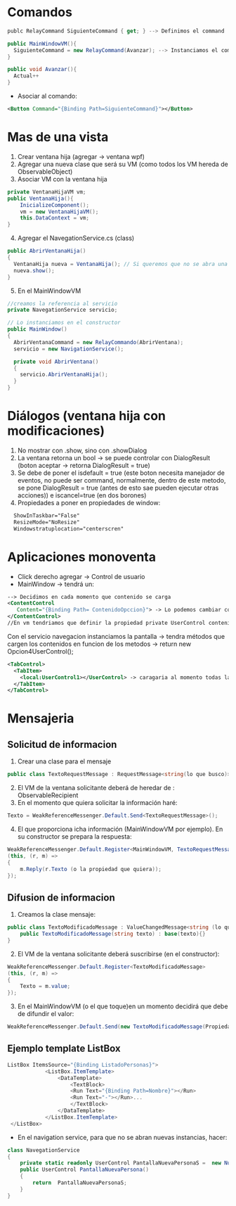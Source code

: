 # Comandos

```cs
publc RelayCommand SiguienteCommand { get; } --> Definimos el command

public MainWindowVM(){
  SiguienteCommand = new RelayCommand(Avanzar); --> Instanciamos el command con el metodo que ejecuta
}

public void Avanzar(){
  Actual++
}
```
- Asociar al comando:
```xml
<Button Command="{Binding Path=SiguienteCommand}"></Button>
```

# Mas de una vista
1. Crear ventana hija (agregar -> ventana wpf)
2. Agregar una nueva clase que será su VM (como todos los VM hereda de ObservableObject)
3. Asociar VM con la ventana hija
```cs
private VentanaHijaVM vm;
public VentanaHija(){
    InicializeComponent();
    vm = new VentanaHijaVM();
    this.DataContext = vm;
}
```
4. Agregar el NavegationService.cs (class)
```cs
public AbrirVentanaHija()
{
  VentanaHija nueva = VentanaHija(); // Si queremos que no se abra una ventana cada vez, tendriamos que crear esta ventana como un campo de la clase
  nueva.show();
}
```
5. En el MainWindowVM
```cs
//creamos la referencia al servicio
private NavegationService servicio;

// Lo instanciamos en el constructor
public MainWindow()
{
  AbrirVentanaCommand = new RelayCommando(AbrirVentana);
  servicio = new NavigationService();

  private void AbrirVentana()
  {
    servicio.AbrirVentanaHija();
  }
}
```
# Diálogos (ventana hija con modificaciones)
1. No mostrar con .show, sino con .showDialog
2. La ventana retorna un bool -> se puede controlar con DialogResult (boton aceptar -> retorna DialogResult = true)
3. Se debe de poner el isdefault = true (este boton necesita manejador de eventos, no puede ser command, normalmente, dentro de este metodo, se pone DialogResult = true (antes de esto sae pueden ejecutar otras acciones)) e iscancel=true (en dos borones)
5. Propiedades a poner en propiedades de window:
```xml
  ShowInTaskbar="False"
  ResizeMode="NoResize"
  Windowstratuplocation="centerscren"
```

# Aplicaciones monoventa
- Click derecho agregar -> Control de usuario
- MainWindow -> tendrá un:
 ```xml
--> Decidimos en cada momento que contenido se carga
<ContentControl
	Content="{Binding Path= ContenidoOpccion}"> -> Lo podemos cambiar con un boton con un command por ejemplo
 </ContentControl>
//En vm tendriamos que definir la propiedad private UserControl contenidoVista;
 ```
 Con el servicio navegacion instanciamos la pantalla -> tendra métodos que cargen los contenidos en funcion de los metodos -> return new Opcion4UserControl();
 
  ```xml
 <TabControl>
	<TabItem>
	  <local:UserControl1></UserControl> -> caragaria al momento todas las vistas  
	</TabItem>
 </TabControl>
 ```

# Mensajeria
## Solicitud de informacion
1. Crear una clase para el mensaje
```cs
public class TextoRequestMessage : RequestMessage<string(lo que busco)>{}
```
2. El VM de la ventana solicitante deberá de heredar de : ObservableRecipient
3. En el momento que quiera solicitar la información haré:
```cs
Texto = WeakReferenceMessenger.Default.Send<TextoRequestMessage>();
```
4. El que proporciona icha información (MainWindowVM por ejemplo). En su constructor se prepara la respuesta:
```cs
WeakReferenceMessenger.Default.Register<MainWindowVM, TextoRequestMessage (el mensaje receptor)>
(this, (r, m) =>
{
	m.Reply(r.Texto (o la propiedad que quiera));
});
```
## Difusion de informacion
1. Creamos la clase mensaje:
```cs
public class TextoModificadoMessage : ValueChangedMessage<string (lo que busco)>{
	public TextoModificadoMessage(string texto) : base(texto){}
}
```
2. El VM de la ventana solicitante deberá suscribirse (en el constructor):
```cs
WeakReferenceMessenger.Default.Register<TextoModificadoMessage>
(this, (r, m) =>
{
	Texto = m.value;
});

```
3. En el MainWindowVM (o el que toque)en un momento decidirá que debe de difundir el valor:
```cs
WeakReferenceMessenger.Default.Send(new TextoModificadoMessage(Propiedad));
```
## Ejemplo template ListBox
```cs
ListBox ItemsSource="{Binding ListadoPersonas}">
            <ListBox.ItemTemplate>
                <DataTemplate>
                    <TextBlock>
                    <Run Text="{Binding Path=Nombre}"></Run>
                    <Run Text="-"></Run>...
                    </TextBlock>
                </DataTemplate>
            </ListBox.ItemTemplate>
 </ListBox>
```

- En el navigation service, para que no se abran nuevas instancias, hacer:
```cs
class NavegationService
{
    private static readonly UserControl PantallaNuevaPersonaS =  new NuevaPersona();
    public UserControl PantallaNuevaPersona()
    {
        return  PantallaNuevaPersonaS;
    }
}
```


















































